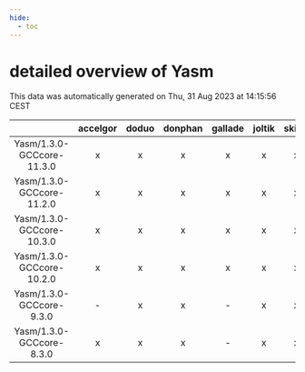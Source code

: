 ```yaml
---
hide:
  - toc
---
```


detailed overview of Yasm
=========================


This data was automatically generated on Thu, 31 Aug 2023 at 14:15:56 CEST  

| |accelgor|doduo|donphan|gallade|joltik|skitty|swalot|victini|
| :---: | :---: | :---: | :---: | :---: | :---: | :---: | :---: | :---: |
|Yasm/1.3.0-GCCcore-11.3.0|x|x|x|x|x|x|x|x|
|Yasm/1.3.0-GCCcore-11.2.0|x|x|x|x|x|x|x|x|
|Yasm/1.3.0-GCCcore-10.3.0|x|x|x|x|x|x|x|x|
|Yasm/1.3.0-GCCcore-10.2.0|x|x|x|x|x|x|x|x|
|Yasm/1.3.0-GCCcore-9.3.0|-|x|x|-|x|x|x|x|
|Yasm/1.3.0-GCCcore-8.3.0|x|x|x|-|x|x|x|x|
